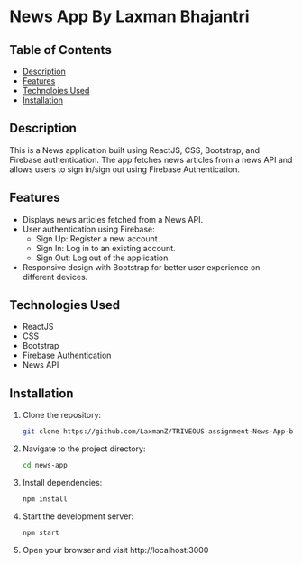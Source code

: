 # News App By Laxman Bhajantri

## Table of Contents

- [Description](#description)
- [Features](#features)
- [Technoloies Used](#Technologies_Used)
- [Installation](#installation)

## Description

This is a News application built using ReactJS, CSS, Bootstrap, and Firebase authentication. The app fetches news articles from a news API and allows users to sign in/sign out using Firebase Authentication.

## Features

- Displays news articles fetched from a News API.
- User authentication using Firebase:
  - Sign Up: Register a new account.
  - Sign In: Log in to an existing account.
  - Sign Out: Log out of the application.
- Responsive design with Bootstrap for better user experience on different devices.

## Technologies Used

- ReactJS
- CSS
- Bootstrap
- Firebase Authentication
- News API

## Installation

1. Clone the repository:

   ```bash
   git clone https://github.com/LaxmanZ/TRIVEOUS-assignment-News-App-by-Laxman.git

   ```

2. Navigate to the project directory:

   ```bash
   cd news-app
   ```

3. Install dependencies:

   ```bash
   npm install
   ```

4. Start the development server:

   ```bash
   npm start
   ```

5. Open your browser and visit http://localhost:3000

